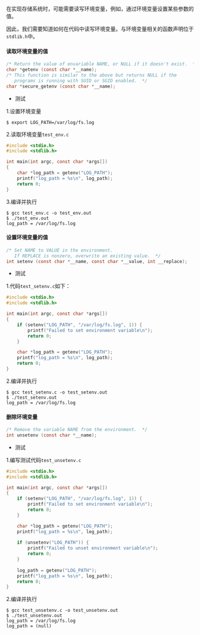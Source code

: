 在实现存储系统时，可能需要读写环境变量，例如，通过环境变量设置某些参数的值。

因此，我们需要知道如何在代码中读写环境变量。与环境变量相关的函数声明位于`stdlib.h`中。

#### 读取环境变量的值

```c
/* Return the value of envariable NAME, or NULL if it doesn't exist.  */
char *getenv (const char *__name);
/* This function is similar to the above but returns NULL if the
   programs is running with SUID or SGID enabled.  */
char *secure_getenv (const char *__name);
```

* 测试

1.设置环境变量

```shell
$ export LOG_PATH=/var/log/fs.log
```

2.读取环境变量`test_env.c`

```c
#include <stdio.h>
#include <stdlib.h>

int main(int argc, const char *args[]) 
{
    char *log_path = getenv("LOG_PATH");
    printf("log_path = %s\n", log_path);
    return 0;
}
```

3.编译并执行

```shell
$ gcc test_env.c -o test_env.out
$ ./test_env.out 
log_path = /var/log/fs.log
```

#### 设置环境变量的值

```c
/* Set NAME to VALUE in the environment.
   If REPLACE is nonzero, overwrite an existing value.  */
int setenv (const char *__name, const char *__value, int __replace);
```

* 测试

1.代码`test_setenv.c`如下：

```c
#include <stdio.h>
#include <stdlib.h>

int main(int argc, const char *args[]) 
{
    if (setenv("LOG_PATH", "/var/log/fs.log", 1)) {
        printf("Failed to set environment variable\n");
        return 0;
    }

    char *log_path = getenv("LOG_PATH");
    printf("log_path = %s\n", log_path);
    return 0;
}
```

2.编译并执行

```shell
$ gcc test_setenv.c -o test_setenv.out
$ ./test_setenv.out 
log_path = /var/log/fs.log
```

#### 删除环境变量

```c
/* Remove the variable NAME from the environment.  */
int unsetenv (const char *__name);
```

* 测试

1.编写测试代码`test_unsetenv.c`

```c
#include <stdio.h>
#include <stdlib.h>

int main(int argc, const char *args[]) 
{
    if (setenv("LOG_PATH", "/var/log/fs.log", 1)) {
        printf("Failed to set environment variable\n");
        return 0;
    }

    char *log_path = getenv("LOG_PATH");
    printf("log_path = %s\n", log_path);
    
    if (unsetenv("LOG_PATH")) {
        printf("Failed to unset environment variable\n");
        return 0;
    }
    
    log_path = getenv("LOG_PATH");
    printf("log_path = %s\n", log_path);
    return 0;
}
```

2.编译并执行

```shell
$ gcc test_unsetenv.c -o test_unsetenv.out
$ ./test_unsetenv.out 
log_path = /var/log/fs.log
log_path = (null)
```

